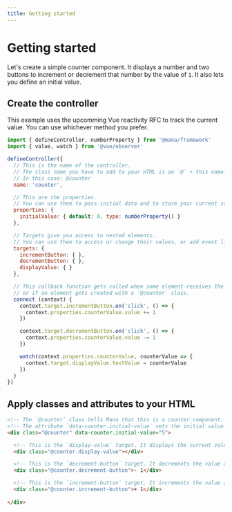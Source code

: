 ```yaml
---
title: Getting started
---
```


# Getting started

Let's create a simple counter component. It displays a number and two buttons to increment or decrement that number by the value of `1`. It also lets you define an initial value.

## Create the controller

This example uses the upcomming Vue reactivity RFC to track the current value. You can use whichever method you prefer.

~~~ js
import { defineController, numberProperty } from '@mana/framework'
import { value, watch } from '@vue/observer'

defineController({
  // This is the name of the controller.
  // The class name you have to add to your HTML is an `@` + this name.
  // In this case: @counter
  name: 'counter',

  // This are the properties.
  // You can use them to pass initial data and to store your current state.
  properties: {
    initialValue: { default: 0, type: numberProperty() }
  },

  // Targets give you access to nested elements.
  // You can use them to access or change their values, or add event listener.
  targets: {
    incrementButton: { },
    decrementButton: { },
    displayValue: { }
  },

  // This callback function gets called when some element receives the `@counter`
  // or if an element gets created with a `@counter` class.
  connect (context) {
    context.target.incrementButton.on('click', () => {
      context.properties.counterValue.value += 1
    })

    context.target.decrementButton.on('click', () => {
      context.properties.counterValue.value -= 1
    })

    watch(context.properties.counterValue, counterValue => {
      context.target.displayValue.textValue = counterValue
    })
  }
})
~~~

## Apply classes and attributes to your HTML

~~~ html
<!-- The `@counter` class tells Mana that this is a counter component. -->
<!-- The attribute `data-counter.initial-value` sets the initial value of that counter. -->
<div class="@counter" data-counter.initial-value="5">

  <!-- This is the `display-value` target. It displays the current Value -->
  <div class="@counter.display-value"></div>

  <!-- This is the `decrement-button` target. It decrements the value above by 1. -->
  <div class="@counter.decrement-button">- 1</div>

  <!-- This is the `increment-button` target. It increments the value above by 1. -->
  <div class="@counter.increment-button">+ 1</div>
  
</div>
~~~
